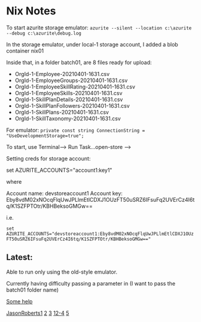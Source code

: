 # Nix Notes

To start azurite storage emulator:
`azurite --silent --location c:\azurite --debug c:\azurite\debug.log`

In the storage emulator, under local-1 storage account, I added a blob container nix01

Inside that, in a folder batch01, are 8 files ready for upload:

- OrgId-1-Employee-20210401-1631.csv
- OrgId-1-EmployeeGroups-20210401-1631.csv
- OrgId-1-EmployeeSkillRating-20210401-1631.csv
- OrgId-1-EmployeeSkills-20210401-1631.csv
- OrgId-1-SkillPlanDetails-20210401-1631.csv
- OrgId-1-SkillPlanFollowers-20210401-1631.csv
- OrgId-1-SkillPlans-20210401-1631.csv
- OrgId-1-SkillTaxonomy-20210401-1631.csv

For emulator:
`private const string ConnectionString = "UseDevelopmentStorage=true";`

To start, use 
Terminal--> Run Task...open-store --> 

Setting creds for storage account:

set AZURITE_ACCOUNTS="account1:key1"

where 

Account name: devstoreaccount1
Account key: Eby8vdM02xNOcqFlqUwJPLlmEtlCDXJ1OUzFT50uSRZ6IFsuFq2UVErCz4I6tq/K1SZFPTOtr/KBHBeksoGMGw==

i.e. 

`set AZURITE_ACCOUNTS="devstoreaccount1:Eby8vdM02xNOcqFlqUwJPLlmEtlCDXJ1OUzFT50uSRZ6IFsuFq2UVErCz4I6tq/K1SZFPTOtr/KBHBeksoGMGw=="`

## Latest:
Able to run only using the old-style emulator.

Currently having difficulty passing a parameter in (I want to pass the batch01 folder name)

[Some help](https://damienbod.com/2020/07/06/using-external-inputs-in-azure-durable-functions/)

[JasonRoberts1](http://dontcodetired.com/blog/post/Understanding-Azure-Durable-Functions-Part-1-Overview)
[2](http://dontcodetired.com/blog/post/Understanding-Azure-Durable-Functions-Part-2-Creating-Your-First-Durable-Function)
[3](http://dontcodetired.com/blog/post/Understanding-Azure-Durable-Functions-Part-3-What-Is-Durability)
[12-4](http://dontcodetired.com/blog/?tag=durfuncseries)
[5](http://dontcodetired.com/blog/post/Understanding-Azure-Durable-Functions-Part-5-Getting-Results-from-Orchestrations)
